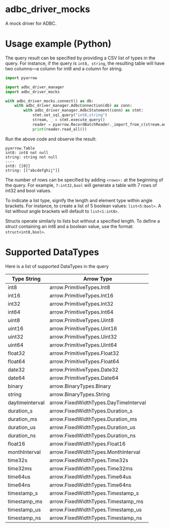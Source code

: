 # adbc_driver_mocks
A mock driver for ADBC.

# Usage example (Python)

The query result can be specified by providing a CSV list of types in the query. For instance, if the query is `int8, string`, the resulting table will have two columns—a column for int8 and a column for string.

```python
import pyarrow

import adbc_driver_manager
import adbc_driver_mocks

with adbc_driver_mocks.connect() as db:
    with adbc_driver_manager.AdbcConnection(db) as conn:
        with adbc_driver_manager.AdbcStatement(conn) as stmt:
            stmt.set_sql_query("int8,string")
            stream, _ = stmt.execute_query()
            reader = pyarrow.RecordBatchReader._import_from_c(stream.address)
            print(reader.read_all())

```

Run the above code and observe the result:
```
pyarrow.Table
int8: int8 not null
string: string not null
----
int8: [[0]]
string: [["abcdefghij"]]
```

The number of rows can be specified by adding `<rows>:` at the beginning of the query. For example, `7:int32,bool` will generate a table with 7 rows of int32 and bool values.

To indicate a list type, signify the length and element type within angle brackets. For instance, to create a list of 5 boolean values: `list<5:bool>`.
A list without angle brackets will default to `list<1:int8>`.

Structs operate similarly to lists but without a specified length. To define a struct containing an int8 and a boolean value, use the format: `struct<int8,bool>`.

# Supported DataTypes

Here is a list of supported DataTypes in the query

|Type String| Arrow Type|
|--------|---------|
|int8|arrow.PrimitiveTypes.Int8|
|int16|arrow.PrimitiveTypes.Int16|
|int32|arrow.PrimitiveTypes.Int32|
|int64|arrow.PrimitiveTypes.Int64|
|uint8|arrow.PrimitiveTypes.Uint8|
|uint16|arrow.PrimitiveTypes.Uint16|
|uint32|arrow.PrimitiveTypes.Uint32|
|uint64|arrow.PrimitiveTypes.Uint64|
|float32|arrow.PrimitiveTypes.Float32|
|float64|arrow.PrimitiveTypes.Float64|
|date32|arrow.PrimitiveTypes.Date32|
|date64|arrow.PrimitiveTypes.Date64|
|binary|arrow.BinaryTypes.Binary|
|string|arrow.BinaryTypes.String|
|daytimeinterval|arrow.FixedWidthTypes.DayTimeInterval|
|duration_s|arrow.FixedWidthTypes.Duration_s|
|duration_ms|arrow.FixedWidthTypes.Duration_ms|
|duration_us|arrow.FixedWidthTypes.Duration_us|
|duration_ns|arrow.FixedWidthTypes.Duration_ns|
|float16|arrow.FixedWidthTypes.Float16|
|monthInterval|arrow.FixedWidthTypes.MonthInterval|
|time32s|arrow.FixedWidthTypes.Time32s|
|time32ms|arrow.FixedWidthTypes.Time32ms|
|time64us|arrow.FixedWidthTypes.Time64us|
|time64ns|arrow.FixedWidthTypes.Time64ns|
|timestamp_s|arrow.FixedWidthTypes.Timestamp_s|
|timestamp_ms|arrow.FixedWidthTypes.Timestamp_ms|
|timestamp_us|arrow.FixedWidthTypes.Timestamp_us|
|timestamp_ns|arrow.FixedWidthTypes.Timestamp_ns|
